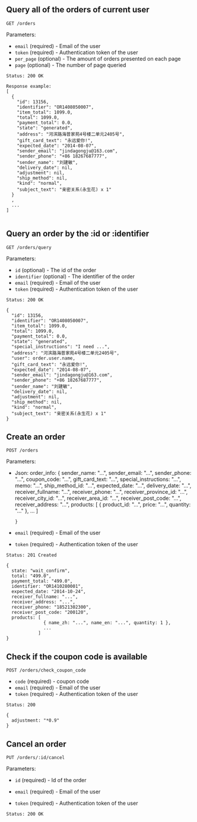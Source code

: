 ## Query all of the orders of current user

```
GET /orders
```

Parameters:

+ `email` (required)                   - Email of the user
+ `token` (required)                   - Authentication token of the user
+ `per_page` (optional)                   - The amount of orders presented on each page
+ `page` (optional)                       - The number of page queried

```
Status: 200 OK

Response example:
[
  {
    "id": 13156, 
    "identifier": "OR1408050007", 
    "item_total": 1099.0,
    "total": 1099.0,
    "payment_total": 0.0, 
    "state": "generated", 
    "address": "河滨路海普家苑4号楼二单元2405号", 
    "gift_card_text": "永远爱你!", 
    "expected_date": "2014-08-07", 
    "sender_email": "jindagongju@163.com", 
    "sender_phone": "+86 18267687777", 
    "sender_name": "刘建敏", 
    "delivery_date": nil, 
    "adjustment": nil,
    "ship_method": nil, 
    "kind": "normal", 
    "subject_text": "亲密关系(永生花) x 1"
  }
  ,
  ...
]
 
```

## Query an order by the :id or :identifier

```
GET /orders/query
```

Parameters:

+ `id` (optional)                     - The id of the order 
+ `identifier` (optional)             - The identifier of the order 
+ `email` (required)                  - Email of the user
+ `token` (required)                  - Authentication token of the user

```
Status: 200 OK

{
  "id": 13156, 
  "identifier": "OR1408050007", 
  "item_total": 1099.0,
  "total": 1099.0,
  "payment_total": 0.0, 
  "state": "generated", 
  "special_instructions": "I need ...", 
  "address": "河滨路海普家苑4号楼二单元2405号", 
  "user": order.user.name, 
  "gift_card_text": "永远爱你!", 
  "expected_date": "2014-08-07", 
  "sender_email": "jindagongju@163.com", 
  "sender_phone": "+86 18267687777", 
  "sender_name": "刘建敏", 
  "delivery_date": nil, 
  "adjustment": nil,
  "ship_method": nil, 
  "kind": "normal", 
  "subject_text": "亲密关系(永生花) x 1"
}
```

## Create an order

```
POST /orders
```

Parameters:

+ Json:
      order_info: {
        sender_name: "...",
        sender_email: "...",
        sender_phone: "...",
        coupon_code: "...",
        gift_card_text: "...",
        special_instructions: "...",
        memo: "...",
        ship_method_id: "...",
        expected_date: "...",
        delivery_date: "...",
        receiver_fullname: "...",
        receiver_phone: "...",
        receiver_province_id: "...",
        receiver_city_id: "...",
        receiver_area_id: "...",
        receiver_post_code: "...",
        receiver_address: "...",
        products: [
                    { product_id: "...", price: "...", quantity: "..." },
                    ...
                  ]
       
      }

+ `email` (required)                  - Email of the user
+ `token` (required)                  - Authentication token of the user

```
Status: 201 Created

{ 
  state: "wait_confirm",
  total: "499.0",
  payment_total: "499.0",
  identifier: "OR1410280001",
  expected_date: "2014-10-24",
  receiver_fullname: "...",
  receiver_address: "...",
  receiver_phone: "18521302300",
  receiver_post_code: "200120",
  products: [ 
              { name_zh: "...", name_en: "...", quantity: 1 },
              ...
            ]        
}
```

## Check if the coupon code is available

```
POST /orders/check_coupon_code
```

+ `code` (required)                   - coupon code
+ `email` (required)                  - Email of the user
+ `token` (required)                  - Authentication token of the user

```
Status: 200

{ 
  adjustment: "*0.9"
}
```

## Cancel an order

```
PUT /orders/:id/cancel
```

Parameters:

+ `id` (required)                     - Id of the order

+ `email` (required)                  - Email of the user
+ `token` (required)                  - Authentication token of the user

```
Status: 200 OK
```
